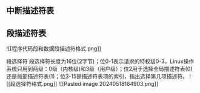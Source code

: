 ## 中断描述符表

## 段描述符表
![[程序代码段和数据段描述符格式.png]]

段选择符
段选择符长度为16位(2字节)；位0-1表示请求的特权级0-3，Linux操作系统只用到两级：0级（内核级)和3级（用户级）；位2用于选择全局描述符表(0)还是局部描述符表(1)；位3-15是描述符表项的索引，指出选择第几项描述符。
![[段选择符格式.png]]
![[Pasted image 20240518164903.png]]